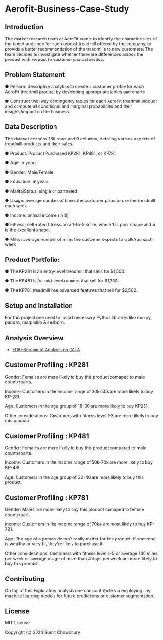# Aerofit-Business-Case-Study

## Introduction
The market research team at AeroFit wants to identify the characteristics of the target
audience for each type of treadmill offered by the company, to provide a better
recommendation of the treadmills to new customers. The team decides to investigate
whether there are differences across the product with respect to customer
characteristics.
## Problem Statement
● Perform descriptive analytics to create a customer profile for each AeroFit treadmill
product by developing appropriate tables and charts.


● Construct two-way contingency tables for each AeroFit treadmill product and compute
all conditional and marginal probabilities and their insights/impact on the business.

## Data Description
The dataset contains 180 rows and 9 columns, detailing various aspects of treadmill products and their sales.

● Product: Product Purchased KP281, KP481, or KP781

● Age: In years

● Gender: Male/Female

● Education: in years

● MaritalStatus: single or partnered

● Usage: average number of times the customer plans to use the treadmill each week

● Income: annual income (in $)

● Fitness: self-rated fitness on a 1-to-5 scale, where 1 is poor shape and 5 is the
excellent shape.

● Miles: average number of miles the customer expects to walk/run each week

## Product Portfolio:
● The KP281 is an entry-level treadmill that sells for $1,500.

● The KP481 is for mid-level runners that sell for $1,750.

● The KP781 treadmill has advanced features that sell for $2,500.

## Setup and Installation
For this project one need to install necessary Python libraries like numpy, pandas, matplotlib & seaborn.

## Analysis Overview
- [EDA+Sentiment Analysis on DATA](Aerofit_case_study.ipynb)
## Customer Profiling : KP281
Gender: Females are more likely to buy this product comaped to male counterparts.

Income: Customers in the income range of 30k-50k are more likely to buy KP-281.

Age: Customers in the age group of 18-30 are more likely to buy KP281.

Other considerations: Customers with fitness level 1-3 are more likely to buy this product.

## Customer Profiling : KP481
Gender: Females are more likely to buy this product compared to male counterparts.

Income: Customers in the income range of 50k-70k are more likely to buy KP-481.

Age: Customers in the age group of 30-40 are more likely to buy this product.

## Customer Profiling : KP781

Gender: Males are more likely to buy this product comaped to female counterpart.

Income: Customers in the income range of 70k+ are most likely to buy KP-781.

Age: The age of a person doesn't really matter for this product. If someone is wealthy or very fit, they're likely to purchase it.

Other considerations: Customers with fitness level 4-5 or average 140 miles per week or average usage of more than 4 days per week are more likely to buy this product.
## Contributing
On top of this Exploratory analysis one can contribute via employing any machine learning models for future predictions or customer segmentation.

## License
MIT License

Copyright (c) 2024 Sumit Chowdhury
